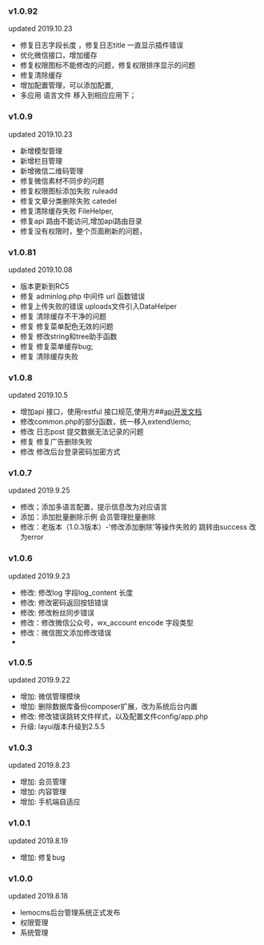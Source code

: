 ### v1.0.92
updated 2019.10.23
- 修复日志字段长度 ，修复日志title 一直显示插件错误
- 优化微信接口，增加缓存
- 修复权限图标不能修改的问题，修复权限排序显示的问题
- 修复清除缓存
- 增加配置管理，可以添加配置,
- 多应用 语言文件 移入到相应应用下；

### v1.0.9
updated 2019.10.23
- 新增模型管理
- 新增栏目管理
- 新增微信二维码管理
- 修复微信素材不同步的问题
- 修复权限图标添加失败 ruleadd
- 修复文章分类删除失败 catedel
- 修复清除缓存失败 FileHelper,
- 修复api 路由不能访问,增加api路由目录
- 修复没有权限时，整个页面刷新的问题，


### v1.0.81
updated 2019.10.08
- 版本更新到RC5
- 修复 adminlog.php 中间件 url 函数错误
- 修复上传失败的错误 uploads文件引入DataHelper
- 修复 清除缓存不干净的问题
- 修复 修复菜单配色无效的问题
- 修复 修改string和tree助手函数
- 修复 修复菜单缓存bug;
- 修复 清除缓存失败
 
### v1.0.8
updated 2019.10.5
- 增加api 接口，使用restful 接口规范,使用方##[api开发文档](api.md)
- 修改common.php的部分函数，统一移入extend\lemo; 
- 修改 日志post 提交数据无法记录的问题
- 修复 修复广告删除失败
- 修改 修改后台登录密码加密方式
 
### v1.0.7
updated 2019.9.25

- 修改；添加多语言配置，提示信息改为对应语言
- 添加：添加批量删除示例  会员管理批量删除
- 修改：老版本（1.0.3版本）-'修改添加删除'等操作失败的 跳转由success 改为error
 
### v1.0.6
updated 2019.9.23

- 修改: 修改log 字段log_content 长度
- 修改: 修改密码返回按钮错误
- 修改: 修改粉丝同步错误
- 修改：修改微信公众号，wx_account encode 字段类型 
- 修改：微信图文添加修改错误
-

### v1.0.5
updated 2019.9.22

- 增加: 微信管理模块
- 增加: 删除数据库备份composer扩展，改为系统后台内置
- 修改: 修改错误跳转文件样式，以及配置文件config/app.php
- 升级: layui版本升级到2.5.5


### v1.0.3
updated 2019.8.23

- 增加: 会员管理
- 增加: 内容管理
- 增加: 手机端自适应

### v1.0.1
updated 2019.8.19

- 增加: 修复bug


### v1.0.0
updated 2019.8.18

- lemocms后台管理系统正式发布
- 权限管理
- 系统管理

